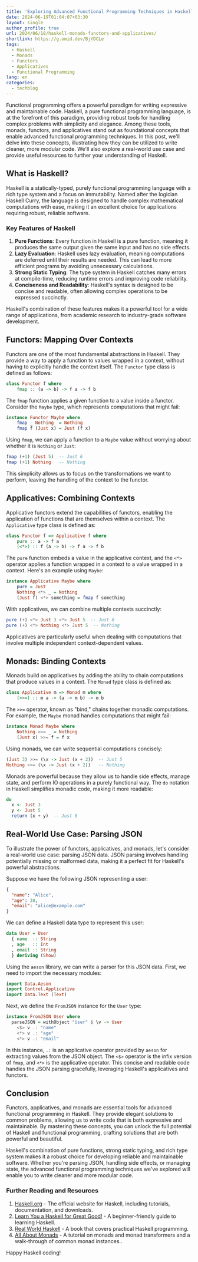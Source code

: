 ```yaml
---
title: 'Exploring Advanced Functional Programming Techniques in Haskell: Monads, Functors, and Applicatives'
date: 2024-06-19T01:04:07+03:30
layout: single
author_profile: true
url: 2024/06/18/haskell-monads-functors-and-applicatives/
shortlink: https://g.omid.dev/BjYDCLe
tags:
  - Haskell
  - Monads
  - Functors
  - Applicatives
  - Functional Programming
lang: en
categories: 
  - techblog
---
```

Functional programming offers a powerful paradigm for writing expressive and maintainable code. Haskell, a pure functional programming language, is at the forefront of this paradigm, providing robust tools for handling complex problems with simplicity and elegance. Among these tools, monads, functors, and applicatives stand out as foundational concepts that enable advanced functional programming techniques. In this post, we'll delve into these concepts, illustrating how they can be utilized to write cleaner, more modular code. We'll also explore a real-world use case and provide useful resources to further your understanding of Haskell.

## What is Haskell?

Haskell is a statically-typed, purely functional programming language with a rich type system and a focus on immutability. Named after the logician Haskell Curry, the language is designed to handle complex mathematical computations with ease, making it an excellent choice for applications requiring robust, reliable software.

### Key Features of Haskell

1. **Pure Functions**: Every function in Haskell is a pure function, meaning it produces the same output given the same input and has no side effects.
2. **Lazy Evaluation**: Haskell uses lazy evaluation, meaning computations are deferred until their results are needed. This can lead to more efficient programs by avoiding unnecessary calculations.
3. **Strong Static Typing**: The type system in Haskell catches many errors at compile-time, reducing runtime errors and improving code reliability.
4. **Conciseness and Readability**: Haskell's syntax is designed to be concise and readable, often allowing complex operations to be expressed succinctly.

Haskell's combination of these features makes it a powerful tool for a wide range of applications, from academic research to industry-grade software development.

## Functors: Mapping Over Contexts

Functors are one of the most fundamental abstractions in Haskell. They provide a way to apply a function to values wrapped in a context, without having to explicitly handle the context itself. The `Functor` type class is defined as follows:

```haskell
class Functor f where
    fmap :: (a -> b) -> f a -> f b
```

The `fmap` function applies a given function to a value inside a functor. Consider the `Maybe` type, which represents computations that might fail:

```haskell
instance Functor Maybe where
    fmap _ Nothing  = Nothing
    fmap f (Just x) = Just (f x)
```

Using `fmap`, we can apply a function to a `Maybe` value without worrying about whether it is `Nothing` or `Just`:

```haskell
fmap (+1) (Just 5)  -- Just 6
fmap (+1) Nothing   -- Nothing
```

This simplicity allows us to focus on the transformations we want to perform, leaving the handling of the context to the functor.

## Applicatives: Combining Contexts

Applicative functors extend the capabilities of functors, enabling the application of functions that are themselves within a context. The `Applicative` type class is defined as:

```haskell
class Functor f => Applicative f where
    pure :: a -> f a
    (<*>) :: f (a -> b) -> f a -> f b
```

The `pure` function embeds a value in the applicative context, and the `<*>` operator applies a function wrapped in a context to a value wrapped in a context. Here's an example using `Maybe`:

```haskell
instance Applicative Maybe where
    pure = Just
    Nothing <*> _ = Nothing
    (Just f) <*> something = fmap f something
```

With applicatives, we can combine multiple contexts succinctly:

```haskell
pure (+) <*> Just 3 <*> Just 5  -- Just 8
pure (+) <*> Nothing <*> Just 5  -- Nothing
```

Applicatives are particularly useful when dealing with computations that involve multiple independent context-dependent values.

## Monads: Binding Contexts

Monads build on applicatives by adding the ability to chain computations that produce values in a context. The `Monad` type class is defined as:

```haskell
class Applicative m => Monad m where
    (>>=) :: m a -> (a -> m b) -> m b
```

The `>>=` operator, known as "bind," chains together monadic computations. For example, the `Maybe` monad handles computations that might fail:

```haskell
instance Monad Maybe where
    Nothing >>= _ = Nothing
    (Just x) >>= f = f x
```

Using monads, we can write sequential computations concisely:

```haskell
(Just 3) >>= (\x -> Just (x + 2))  -- Just 5
Nothing >>= (\x -> Just (x + 2))   -- Nothing
```

Monads are powerful because they allow us to handle side effects, manage state, and perform IO operations in a purely functional way. The `do` notation in Haskell simplifies monadic code, making it more readable:

```haskell
do
  x <- Just 3
  y <- Just 5
  return (x + y)  -- Just 8
```

## Real-World Use Case: Parsing JSON

To illustrate the power of functors, applicatives, and monads, let's consider a real-world use case: parsing JSON data. JSON parsing involves handling potentially missing or malformed data, making it a perfect fit for Haskell's powerful abstractions.

Suppose we have the following JSON representing a user:

```json
{
  "name": "Alice",
  "age": 30,
  "email": "alice@example.com"
}
```

We can define a Haskell data type to represent this user:

```haskell
data User = User
  { name  :: String
  , age   :: Int
  , email :: String
  } deriving (Show)
```

Using the `aeson` library, we can write a parser for this JSON data. First, we need to import the necessary modules:

```haskell
import Data.Aeson
import Control.Applicative
import Data.Text (Text)
```

Next, we define the `FromJSON` instance for the `User` type:

```haskell
instance FromJSON User where
  parseJSON = withObject "User" $ \v -> User
    <$> v .: "name"
    <*> v .: "age"
    <*> v .: "email"
```

In this instance, `.:` is an applicative operator provided by `aeson` for extracting values from the JSON object. The `<$>` operator is the infix version of `fmap`, and `<*>` is the applicative operator. This concise and readable code handles the JSON parsing gracefully, leveraging Haskell's applicatives and functors.

## Conclusion

Functors, applicatives, and monads are essential tools for advanced functional programming in Haskell. They provide elegant solutions to common problems, allowing us to write code that is both expressive and maintainable. By mastering these concepts, you can unlock the full potential of Haskell and functional programming, crafting solutions that are both powerful and beautiful.

Haskell's combination of pure functions, strong static typing, and rich type system makes it a robust choice for developing reliable and maintainable software. Whether you're parsing JSON, handling side effects, or managing state, the advanced functional programming techniques we've explored will enable you to write cleaner and more modular code.

### Further Reading and Resources

1. [Haskell.org](https://www.haskell.org/) - The official website for Haskell, including tutorials, documentation, and downloads.
2. [Learn You a Haskell for Great Good!](http://learnyouahaskell.com/) - A beginner-friendly guide to learning Haskell.
3. [Real World Haskell](http://book.realworldhaskell.org/) - A book that covers practical Haskell programming.
4. [All About Monads](https://wiki.haskell.org/All_About_Monads) - A tutorial on monads and monad transformers and a walk-through of common monad instances..

Happy Haskell coding!
